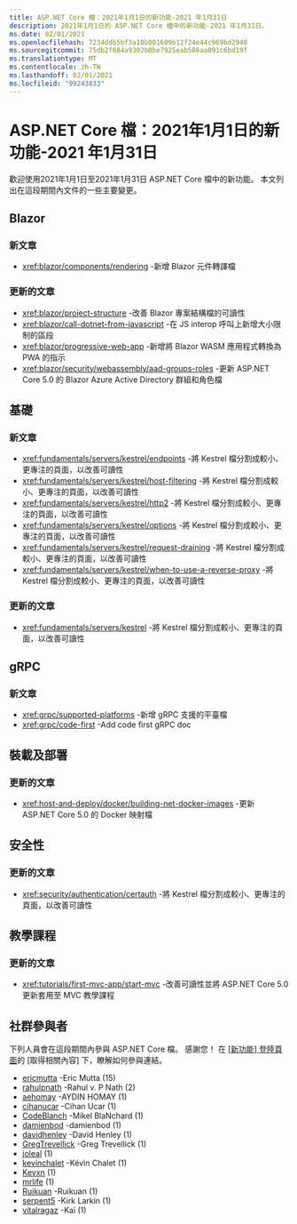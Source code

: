 ```yaml
---
title: ASP.NET Core 檔：2021年1月1日的新功能-2021 年1月31日
description: 2021年1月1日的 ASP.NET Core 檔中的新功能-2021 年1月31日。
ms.date: 02/01/2021
ms.openlocfilehash: 7234ddb5bf3a10b001609b12f24e44c969bd2948
ms.sourcegitcommit: 75db2f684a9302b0be7925eab586aa091c6bd19f
ms.translationtype: MT
ms.contentlocale: zh-TW
ms.lasthandoff: 02/01/2021
ms.locfileid: "99243833"
---
```

# <a name="aspnet-core-docs-whats-new-for-january-1-2021---january-31-2021"></a>ASP.NET Core 檔：2021年1月1日的新功能-2021 年1月31日

歡迎使用2021年1月1日至2021年1月31日 ASP.NET Core 檔中的新功能。 本文列出在這段期間內文件的一些主要變更。

## <a name="blazor"></a>Blazor

### <a name="new-articles"></a>新文章

- <xref:blazor/components/rendering> -新增 Blazor 元件轉譯檔

### <a name="updated-articles"></a>更新的文章

- <xref:blazor/project-structure> -改善 Blazor 專案結構檔的可讀性
- <xref:blazor/call-dotnet-from-javascript> -在 JS interop 呼叫上新增大小限制的區段
- <xref:blazor/progressive-web-app> -新增將 Blazor WASM 應用程式轉換為 PWA 的指示
- <xref:blazor/security/webassembly/aad-groups-roles> -更新 ASP.NET Core 5.0 的 Blazor Azure Active Directory 群組和角色檔

## <a name="fundamentals"></a>基礎

### <a name="new-articles"></a>新文章

- <xref:fundamentals/servers/kestrel/endpoints> -將 Kestrel 檔分割成較小、更專注的頁面，以改善可讀性
- <xref:fundamentals/servers/kestrel/host-filtering> -將 Kestrel 檔分割成較小、更專注的頁面，以改善可讀性
- <xref:fundamentals/servers/kestrel/http2> -將 Kestrel 檔分割成較小、更專注的頁面，以改善可讀性
- <xref:fundamentals/servers/kestrel/options> -將 Kestrel 檔分割成較小、更專注的頁面，以改善可讀性
- <xref:fundamentals/servers/kestrel/request-draining> -將 Kestrel 檔分割成較小、更專注的頁面，以改善可讀性
- <xref:fundamentals/servers/kestrel/when-to-use-a-reverse-proxy> -將 Kestrel 檔分割成較小、更專注的頁面，以改善可讀性

### <a name="updated-articles"></a>更新的文章

- <xref:fundamentals/servers/kestrel> -將 Kestrel 檔分割成較小、更專注的頁面，以改善可讀性

## <a name="grpc"></a>gRPC

### <a name="new-articles"></a>新文章

- <xref:grpc/supported-platforms> -新增 gRPC 支援的平臺檔
- <xref:grpc/code-first> -Add code first gRPC doc

## <a name="hosting-and-deployment"></a>裝載及部署

### <a name="updated-articles"></a>更新的文章

- <xref:host-and-deploy/docker/building-net-docker-images> -更新 ASP.NET Core 5.0 的 Docker 映射檔

## <a name="security"></a>安全性

### <a name="updated-articles"></a>更新的文章

- <xref:security/authentication/certauth> -將 Kestrel 檔分割成較小、更專注的頁面，以改善可讀性

## <a name="tutorials"></a>教學課程

### <a name="updated-articles"></a>更新的文章

- <xref:tutorials/first-mvc-app/start-mvc> -改善可讀性並將 ASP.NET Core 5.0 更新套用至 MVC 教學課程

## <a name="community-contributors"></a>社群參與者

下列人員會在這段期間內參與 ASP.NET Core 檔。 感謝您！ 在 [ [新功能] 登陸頁面](index.yml)的 [取得相關內容] 下，瞭解如何參與連結。

- [ericmutta](https://github.com/ericmutta) -Eric Mutta (15) 
- [rahulpnath](https://github.com/rahulpnath) -Rahul v. P Nath (2) 
- [aehomay](https://github.com/aehomay) -AYDIN HOMAY (1) 
- [cihanucar](https://github.com/cihanucar) -Cihan Ucar (1) 
- [CodeBlanch](https://github.com/CodeBlanch) -Mikel BlaNchard (1) 
- [damienbod](https://github.com/damienbod) -damienbod (1) 
- [davidhenley](https://github.com/davidhenley) -David Henley (1) 
- [GregTrevellick](https://github.com/GregTrevellick) -Greg Trevellick (1) 
- [joleal](https://github.com/joleal) (1) 
- [kevinchalet](https://github.com/kevinchalet) -Kévin Chalet (1) 
- [Kevxn](https://github.com/Kevxn) (1) 
- [mrlife](https://github.com/mrlife) (1) 
- [Ruikuan](https://github.com/Ruikuan) -Ruikuan (1) 
- [serpent5](https://github.com/serpent5) -Kirk Larkin (1) 
- [vitalragaz](https://github.com/vitalragaz) -Kai (1) 
